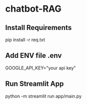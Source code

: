 # chatbot-RAG

## Install Requirements
pip install -r req.txt

## Add ENV file .env
GOOGLE_API_KEY="your api key"

## Run Streamlit App
python -m streamlit run app/main.py


